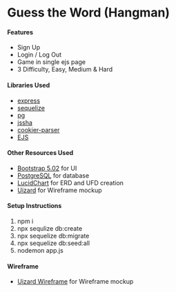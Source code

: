 # Guess the Word (Hangman)

#### Features

- Sign Up
- Login / Log Out
- Game in single ejs page
- 3 Difficulty, Easy, Medium & Hard

#### Libraries Used

- [express](https://www.npmjs.com/package/express)
- [sequelize](https://www.npmjs.com/package/sequelize)
- [pg](https://www.npmjs.com/package/pg)
- [jssha](https://www.npmjs.com/package/jssha)
- [cookier-parser](https://www.npmjs.com/package/cookie-parser)
- [EJS](https://ejs.co/)

#### Other Resources Used

- [Bootstrap 5.02](https://getbootstrap.com/) for UI
- [PostgreSQL](https://www.postgresql.org/) for database
- [LucidChart](https://www.lucidchart.com/pages/) for ERD and UFD creation
- [Uizard](https://uizard.io/) for Wireframe mockup

#### Setup Instructions

1. npm i
2. npx sequlize db:create
3. npx sequelize db:migrate
4. npx sequelize db:seed:all
5. nodemon app.js

#### Wireframe

- [Uizard Wireframe](https://app.uizard.io/p/7c43f850) for Wireframe mockup

